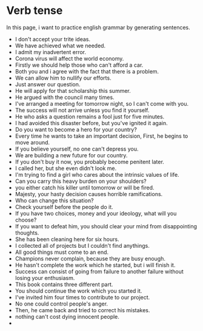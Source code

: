 # Verb tense

In this page, i want to practice english grammar by generating sentences.



* I don't accept your trite ideas.
* We have achieved what we needed.
* I admit my inadvertent error. 
* Corona virus will affect the world economy.  
* Firstly we should help those who can't afford a car.
* Both you and i agree with the fact that there is a problem.
* We can allow him to nullify our efforts.
* Just answer our question.
* He will apply for that scholarship this summer.
* He argued with the council many times. 
* I've arranged a meeting for tomorrow night, so I can't come with you.
* The success will not arrive unless you find it yourself.
* He who asks a question remains a fool just for five minutes.
* I had avoided this disaster before, but you've ignited it again.
* Do you want to become a hero for your country?
* Every time he wants to take an important decision, First, he begins to move around.
* If you believe yourself, no one can't depress you.
* We are building a new future for our country.
* If you don't buy it now, you probably become penitent later.
* I called her, but she even didn't look me.
* I'm trying to find a girl who cares about the intrinsic values of life.
* Can you carry this heavy burden on your shoulders?
* you either catch his killer until tomorrow or will be fired. 
* Majesty, your hasty decision causes horrible ramifications.
* Who can change this situation?
* Check yourself before the people do it.
* If you have two choices, money and your ideology, what will you choose?
* If you want to defeat him, you should clear your mind from disappointing thoughts. 
* She has been cleaning here for six hours.
* I collected all of projects but I couldn't find anythings.
* All good things must come to an end.
*  Champions never complain, because they are busy enough.
* He hasn't complete the work which he started, but i will finish it.
* Success can consist of going from failure to another failure without losing your enthusiasm.
* This book contains three different part.
* You should continue the work which you started it.
* I've invited him four times to contribute to our project.
* No one could control people's anger.
* Then, he came back and tried to correct his mistakes.
* nothing can't cost dying innocent people.
* 


